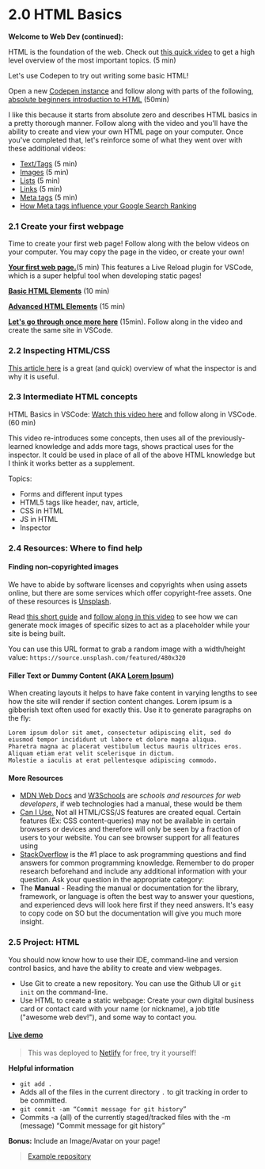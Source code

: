# 2.0 HTML Basics

**Welcome to Web Dev (continued):**

HTML is the foundation of the web. Check out [this quick video](https://www.youtube.com/watch?v=88QJumITbQA) to get a high level overview of the most important topics. (5 min)

Let's use Codepen to try out writing some basic HTML!&#x20;

Open a new [Codepen instance](https://codepen.io/pen) and follow along with parts of the following, [absolute beginners introduction to HTML](https://www.youtube.com/watch?v=ONin3xInlGw) (50min)

I like this because it starts from absolute zero and describes HTML basics in a pretty thorough manner. Follow along with the video and you'll have the ability to create and view your own HTML page on your computer. Once you've completed that, let's reinforce some of what they went over with these additional videos:

- [Text/Tags](https://www.youtube.com/watch?v=ItZN6o0ylao) (5 min)
- [Images](https://www.youtube.com/watch?v=LyINBQFpL0o) (5 min)
- [Lists](https://www.youtube.com/watch?v=6fmob-VeAMo) (5 min)
- [Links](https://www.youtube.com/watch?v=prG3mvho3tU) (5 min)
- [Meta tags](https://www.youtube.com/watch?v=bi5bfH_gVWE) (5 min)
- [How Meta tags influence your Google Search Ranking](https://developers.google.com/search/docs/crawling-indexing/special-tags)

### 2.1 Create your first webpage

Time to create your first web page! Follow along with the below videos on your computer. You may copy the page in the video, or create your own!

[**Your first web page.**](https://www.youtube.com/watch?v=88QJumITbQA)(5 min) This features a Live Reload plugin for VSCode, which is a super helpful tool when developing static pages!

[**Basic HTML Elements**](https://www.youtube.com/watch?v=PypMN-yui4Y) (10 min)

[**Advanced HTML Elements**](https://www.youtube.com/watch?v=1rbo_HHt5nw) (15 min)

[**Let's go through once more here**](https://www.freecodecamp.org/news/html-basics-for-beginners/) (15min). Follow along in the video and create the same site in VSCode.

### 2.2 Inspecting HTML/CSS

[This article here](https://www.theodinproject.com/lessons/foundations-inspecting-html-and-css) is a great (and quick) overview of what the inspector is and why it is useful.

### 2.3 Intermediate HTML concepts

HTML Basics in VSCode: [Watch this video here](https://www.youtube.com/watch?v=UB1O30fR-EE) and follow along in VSCode. (60 min)

This video re-introduces some concepts, then uses all of the previously-learned knowledge and adds more tags, shows practical uses for the inspector. It could be used in place of all of the above HTML knowledge but I think it works better as a supplement.

Topics:

- Forms and different input types
- HTML5 tags like header, nav, article,
- CSS in HTML
- JS in HTML
- Inspector

### 2.4 Resources: Where to find help

#### Finding non-copyrighted images

We have to abide by software licenses and copyrights when using assets online, but there are some services which offer copyright-free assets. One of these resources is [Unsplash](https://unsplash.com/).&#x20;

Read [this short guide](https://awik.io/generate-random-images-unsplash-without-using-api/) and [follow along in this video](https://www.youtube.com/watch?v=e8p1zSNmK7Q) to see how we can generate mock images of specific sizes to act as a placeholder while your site is being built.

You can use this URL format to grab a random image with a width/height value: `https://source.unsplash.com/featured/480x320`

#### Filler Text or Dummy Content (AKA [Lorem Ipsum](https://www.google.com/url?sa=t&rct=j&q=&esrc=s&source=web&cd=&cad=rja&uact=8&ved=2ahUKEwjspICmgK_7AhUuSzABHb4SAI0QmhN6BAgaEAI&url=https%3A%2F%2Fen.wikipedia.org%2Fwiki%2FLorem_ipsum&usg=AOvVaw0_rKsmfs2-75sm_MYbRlS3))

When creating layouts it helps to have fake content in varying lengths to see how the site will render if section content changes. Lorem ipsum is a gibberish text often used for exactly this. Use it to generate paragraphs on the fly:

```
Lorem ipsum dolor sit amet, consectetur adipiscing elit, sed do eiusmod tempor incididunt ut labore et dolore magna aliqua.
Pharetra magna ac placerat vestibulum lectus mauris ultrices eros. Aliquam etiam erat velit scelerisque in dictum.
Molestie a iaculis at erat pellentesque adipiscing commodo.
```

#### More Resources

- [MDN Web Docs](https://developer.mozilla.org/en-US/docs/Web) and [W3Schools](https://www.w3schools.com/) are _schools and resources for web developers_, if web technologies had a manual, these would be them
- [Can I Use.](https://caniuse.com) Not all HTML/CSS/JS features are created equal. Certain features (Ex: CSS content-queries) may not be available in certain browsers or devices and therefore will only be seen by a fraction of users to your website. You can see browser support for all features using&#x20;
- [StackOverflow](https://stackoverflow.com) is the #1 place to ask programming questions and find answers for common programming knowledge. Remember to do proper research beforehand and include any additional information with your question. Ask your question in the appropriate category:&#x20;
- The **Manual** - Reading the manual or documentation for the library, framework, or language is often the best way to answer your questions, and experienced devs will look here first if they need answers. It's easy to copy code on SO but the documentation will give you much more insight.

### 2.5 Project: HTML

You should now know how to use their IDE, command-line and version control basics, and have the ability to create and view webpages.

- Use Git to create a new repository. You can use the Github UI or `git init` on the command-line.
- Use HTML to create a static webpage: Create your own digital business card or contact card with your name (or nickname), a job title ("awesome web dev!"), and some way to contact you.

#### [Live demo](https://aam-101-html.netlify.app/)

> This was deployed to [Netlify](https://www.netlify.com/) for free, try it yourself!

**Helpful information**

- `git add .`
- Adds all of the files in the current directory `.` to git tracking in order to be committed.
- `git commit -am “Commit message for git history”`
- Commits -a (all) of the currently staged/tracked files with the -m (message) “Commit message for git history”

**Bonus:** Include an Image/Avatar on your page!

> [Example repository](https://github.com/AAM-Institute/project-002)
